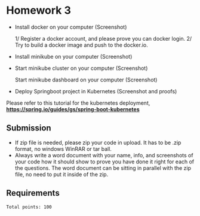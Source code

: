 # Homework 3

* Install docker on your computer (Screenshot)

  1/ Register a docker account, and please prove you can docker login.
  2/ Try to build a docker image and push to the docker.io.

* Install minikube on your computer (Screenshot)

* Start minikube cluster on your computer (Screenshot)
 
  Start minikube dashboard on your computer (Screenshot)

* Deploy Springboot project in Kubernetes (Screenshot and proofs)

Please refer to this tutorial for the kubernetes deployment,
**https://spring.io/guides/gs/spring-boot-kubernetes**

## Submission

* If zip file is needed, please zip your code in upload. It has to be .zip format, no windows WinRAR or tar ball.
* Always write a word document with your name, info, and screenshots of your code how it should show to prove you have done it right for each of the questions. The word document can be sitting in parallel with the zip file, no need to put it inside of the zip.

## Requirements

`Total points: 100`

